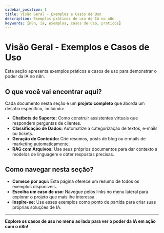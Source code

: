 ```yaml
---
sidebar_position: 1
title: Visão Geral - Exemplos e Casos de Uso
description: Exemplos práticos de uso de IA no n8n
keywords: [n8n, ia, exemplos, casos de uso, práticos]
---
```


# Visão Geral - Exemplos e Casos de Uso

Esta seção apresenta exemplos práticos e casos de uso para demonstrar o poder da IA no n8n.

## O que você vai encontrar aqui?

Cada documento nesta seção é um **projeto completo** que aborda um desafio específico, incluindo:

- **Chatbots de Suporte:** Como construir assistentes virtuais que respondem perguntas de clientes.
- **Classificação de Dados:** Automatize a categorização de textos, e-mails ou tickets.
- **Geração de Conteúdo:** Crie resumos, posts de blog ou e-mails de marketing automaticamente.
- **RAG com Arquivos:** Use seus próprios documentos para dar contexto a modelos de linguagem e obter respostas precisas.

## Como navegar nesta seção?

- **Comece por aqui:** Esta página oferece um resumo de todos os exemplos disponíveis.
- **Escolha um caso de uso:** Navegue pelos links no menu lateral para explorar o projeto que mais lhe interessa.
- **Inspire-se:** Use esses exemplos como ponto de partida para criar suas próprias soluções de IA.

---

**Explore os casos de uso no menu ao lado para ver o poder da IA em ação com o n8n!** 